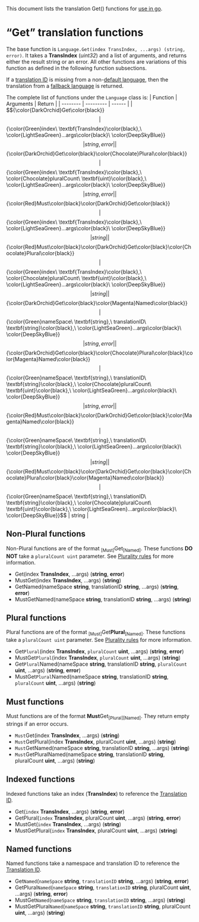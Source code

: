 This document lists the translation Get() functions for [use in go](using_in_go.md#Using-translations-in-Go).

# “Get” translation functions
The base function is `Language.Get(index TransIndex, ...args) (string, error)`. It takes a **TransIndex** (*uint32*) and a list of arguments, and returns either the result string or an error. All other functions are variations of this function as defined in the following function subsections.

If a [translation ID](definitions.md#Translation-IDs) is missing from a non-[default language](definitions.md#The-default-language), then the translation from a [fallback language](definitions.md#Fallback-languages) is returned.

The complete list of functions under the `Language` class is:
| Function | Arguments | Return |
| -------- | --------- | ------ |
| $${\color{DarkOrchid}Get\color{black}\}$$ | $$\{\color{Green}index\ \textbf\{TransIndex\}\color{black},\ \color{LightSeaGreen}...args\color{black}\ \color{DeepSkyBlue}\}$$ | string, error |
| $${\color{DarkOrchid}Get\color{black}\color{Chocolate}Plural\color{black}\}$$ | $$\{\color{Green}index\ \textbf\{TransIndex\}\color{black},\ \color{Chocolate}pluralCount\ \textbf\{uint\}\color{black},\ \color{LightSeaGreen}...args\color{black}\ \color{DeepSkyBlue}\}$$ | string, error |
| $${\color{Red}Must\color{black}\color{DarkOrchid}Get\color{black}\}$$ | $$\{\color{Green}index\ \textbf\{TransIndex\}\color{black},\ \color{LightSeaGreen}...args\color{black}\ \color{DeepSkyBlue}\}$$ | string |
| $${\color{Red}Must\color{black}\color{DarkOrchid}Get\color{black}\color{Chocolate}Plural\color{black}\}$$ | $$\{\color{Green}index\ \textbf\{TransIndex\}\color{black},\ \color{Chocolate}pluralCount\ \textbf\{uint\}\color{black},\ \color{LightSeaGreen}...args\color{black}\ \color{DeepSkyBlue}\}$$ | string |
| $${\color{DarkOrchid}Get\color{black}\color{Magenta}Named\color{black}\}$$ | $$\{\color{Green}nameSpace\ \textbf\{string\},\ translationID\ \textbf\{string\}\color{black},\ \color{LightSeaGreen}...args\color{black}\ \color{DeepSkyBlue}\}$$ | string, error |
| $${\color{DarkOrchid}Get\color{black}\color{Chocolate}Plural\color{black}\color{Magenta}Named\color{black}\}$$ | $$\{\color{Green}nameSpace\ \textbf\{string\},\ translationID\ \textbf\{string\}\color{black},\ \color{Chocolate}pluralCount\ \textbf\{uint\}\color{black},\ \color{LightSeaGreen}...args\color{black}\ \color{DeepSkyBlue}\}$$ | string, error |
| $${\color{Red}Must\color{black}\color{DarkOrchid}Get\color{black}\color{Magenta}Named\color{black}\}$$ | $$\{\color{Green}nameSpace\ \textbf\{string\},\ translationID\ \textbf\{string\}\color{black},\ \color{LightSeaGreen}...args\color{black}\ \color{DeepSkyBlue}\}$$ | string |
| $${\color{Red}Must\color{black}\color{DarkOrchid}Get\color{black}\color{Chocolate}Plural\color{black}\color{Magenta}Named\color{black}\}$$ | $$\{\color{Green}nameSpace\ \textbf\{string\},\ translationID\ \textbf\{string\}\color{black},\ \color{Chocolate}pluralCount\ \textbf\{uint\}\color{black},\ \color{LightSeaGreen}...args\color{black}\ \color{DeepSkyBlue}\}$$ | string |

## Non-Plural functions
Non-Plural functions are of the format <sub>[Must]</sub>Get<sub>[Named]</sub>. These functions **DO NOT** take a `pluralCount uint` parameter. See [Plurality rules](translation_files.md#Plurality-rules) for more information.

* Get(index **TransIndex**, ...args) (**string**, **error**)
* MustGet(index **TransIndex**, ...args) (**string**)
* GetNamed(nameSpace **string**, translationID **string**, ...args) (**string**, **error**)
* MustGetNamed(nameSpace **string**, translationID **string**, ...args) (**string**)

## Plural functions
Plural functions are of the format <sub>[Must]</sub>Get**Plural**<sub>[Named]</sub>. These functions take a `pluralCount uint` parameter. See [Plurality rules](translation_files.md#Plurality-rules) for more information.

* Get`Plural`(index **TransIndex**, `pluralCount` **uint**, ...args) (**string**, **error**)
* MustGet`Plural`(index **TransIndex**, `pluralCount` **uint**, ...args) (**string**)
* Get`Plural`Named(nameSpace **string**, translationID **string**, `pluralCount` **uint**, ...args) (**string**, **error**)
* MustGet`Plural`Named(nameSpace **string**, translationID **string**, `pluralCount` **uint**, ...args) (**string**)

## Must functions
Must functions are of the format **Must**Get<sub>[Plural]</sub><sub>[Named]</sub>. They return empty strings if an error occurs.

* `Must`Get(index **TransIndex**, ...args) (**string**)
* `Must`GetPlural(index **TransIndex**, pluralCount **uint**, ...args) (**string**)
* `Must`GetNamed(nameSpace **string**, translationID **string**, ...args) (**string**)
* `Must`GetPluralNamed(nameSpace **string**, translationID **string**, pluralCount **uint**, ...args) (**string**)

## Indexed functions
Indexed functions take an index (**TransIndex**) to reference the [Translation ID](definitions.md#Translation-IDs).

* Get(`index` **TransIndex**, ...args) (**string**, **error**)
* GetPlural(`index` **TransIndex**, pluralCount **uint**, ...args) (**string**, **error**)
* MustGet(`index` **TransIndex**, ...args) (**string**)
* MustGetPlural(`index` **TransIndex**, pluralCount **uint**, ...args) (**string**)

## Named functions
Named functions take a namespace and translation ID to reference the [Translation ID](definitions.md#Translation-IDs).

* Get`Named`(`nameSpace` **string**, `translationID` **string**, ...args) (**string**, **error**)
* GetPlural`Named`(`nameSpace` **string**, `translationID` **string**, pluralCount **uint**, ...args) (**string**, **error**)
* MustGet`Named`(`nameSpace` **string**, `translationID` **string**, ...args) (**string**)
* MustGetPlural`Named`(`nameSpace` **string**, `translationID` **string**, pluralCount **uint**, ...args) (**string**)
